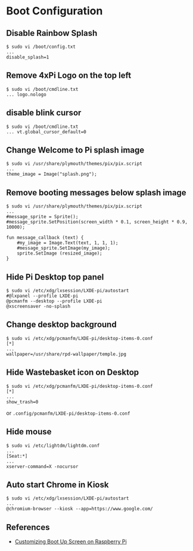 # Boot Configuration

## Disable Rainbow Splash

```
$ sudo vi /boot/config.txt
...
disable_splash=1
```

## Remove 4xPi Logo on the top left

```
$ sudo vi /boot/cmdline.txt
... logo.nologo
```

## disable blink cursor

```
$ sudo vi /boot/cmdline.txt
... vt.global_cursor_default=0
```

## Change Welcome to Pi splash image

```
$ sudo vi /usr/share/plymouth/themes/pix/pix.script
...
theme_image = Image("splash.png");
```

## Remove booting messages below splash image

```
$ sudo vi /usr/share/plymouth/themes/pix/pix.script
...
#message_sprite = Sprite();
#message_sprite.SetPosition(screen_width * 0.1, screen_height * 0.9, 10000);

fun message_callback (text) {
    #my_image = Image.Text(text, 1, 1, 1);
    #message_sprite.SetImage(my_image);
    sprite.SetImage (resized_image);
}
```

## Hide Pi Desktop top panel

```
$ sudo vi /etc/xdg/lxsession/LXDE-pi/autostart
#@lxpanel --profile LXDE-pi
@pcmanfm --desktop --profile LXDE-pi
@xscreensaver -no-splash
```

## Change desktop background

```
$ sudo vi /etc/xdg/pcmanfm/LXDE-pi/desktop-items-0.conf
[*]
...
wallpaper=/usr/share/rpd-wallpaper/temple.jpg
```

## Hide Wastebasket icon on Desktop

```
$ sudo vi /etc/xdg/pcmanfm/LXDE-pi/desktop-items-0.conf
[*]
...
show_trash=0
```

or `.config/pcmanfm/LXDE-pi/desktop-items-0.conf`

## Hide mouse

```
$ sudo vi /etc/lightdm/lightdm.conf
...
[Seat:*]
...
xserver-command=X -nocursor
```

## Auto start Chrome in Kiosk

```
$ sudo vi /etc/xdg/lxsession/LXDE-pi/autostart
...
@chromium-browser --kiosk --app=https://www.google.com/
```

## References
- [Customizing Boot Up Screen on Raspberry Pi](https://scribles.net/customizing-boot-up-screen-on-raspberry-pi/)

